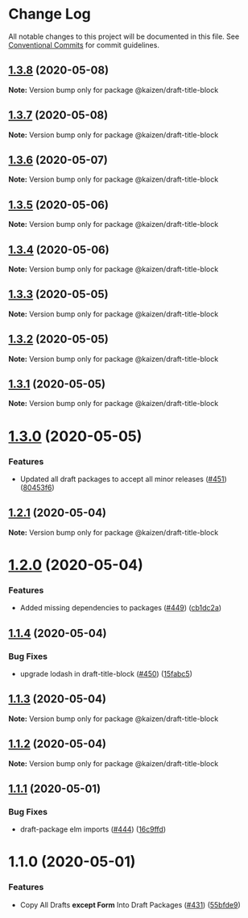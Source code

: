 # Change Log

All notable changes to this project will be documented in this file.
See [Conventional Commits](https://conventionalcommits.org) for commit guidelines.

## [1.3.8](https://github.com/cultureamp/kaizen-design-system/compare/@kaizen/draft-title-block@1.3.7...@kaizen/draft-title-block@1.3.8) (2020-05-08)

**Note:** Version bump only for package @kaizen/draft-title-block





## [1.3.7](https://github.com/cultureamp/kaizen-design-system/compare/@kaizen/draft-title-block@1.3.6...@kaizen/draft-title-block@1.3.7) (2020-05-08)

**Note:** Version bump only for package @kaizen/draft-title-block





## [1.3.6](https://github.com/cultureamp/kaizen-design-system/compare/@kaizen/draft-title-block@1.3.5...@kaizen/draft-title-block@1.3.6) (2020-05-07)

**Note:** Version bump only for package @kaizen/draft-title-block





## [1.3.5](https://github.com/cultureamp/kaizen-design-system/compare/@kaizen/draft-title-block@1.3.4...@kaizen/draft-title-block@1.3.5) (2020-05-06)

**Note:** Version bump only for package @kaizen/draft-title-block





## [1.3.4](https://github.com/cultureamp/kaizen-design-system/compare/@kaizen/draft-title-block@1.3.3...@kaizen/draft-title-block@1.3.4) (2020-05-06)

**Note:** Version bump only for package @kaizen/draft-title-block





## [1.3.3](https://github.com/cultureamp/kaizen-design-system/compare/@kaizen/draft-title-block@1.3.2...@kaizen/draft-title-block@1.3.3) (2020-05-05)

**Note:** Version bump only for package @kaizen/draft-title-block





## [1.3.2](https://github.com/cultureamp/kaizen-design-system/compare/@kaizen/draft-title-block@1.3.1...@kaizen/draft-title-block@1.3.2) (2020-05-05)

**Note:** Version bump only for package @kaizen/draft-title-block





## [1.3.1](https://github.com/cultureamp/kaizen-design-system/compare/@kaizen/draft-title-block@1.3.0...@kaizen/draft-title-block@1.3.1) (2020-05-05)

**Note:** Version bump only for package @kaizen/draft-title-block





# [1.3.0](https://github.com/cultureamp/kaizen-design-system/compare/@kaizen/draft-title-block@1.2.1...@kaizen/draft-title-block@1.3.0) (2020-05-05)


### Features

* Updated all draft packages to accept all minor releases ([#451](https://github.com/cultureamp/kaizen-design-system/issues/451)) ([80453f6](https://github.com/cultureamp/kaizen-design-system/commit/80453f6c04300dcef61c14e39200ce154863eb0d))





## [1.2.1](https://github.com/cultureamp/kaizen-design-system/compare/@kaizen/draft-title-block@1.2.0...@kaizen/draft-title-block@1.2.1) (2020-05-04)

**Note:** Version bump only for package @kaizen/draft-title-block





# [1.2.0](https://github.com/cultureamp/kaizen-design-system/compare/@kaizen/draft-title-block@1.1.4...@kaizen/draft-title-block@1.2.0) (2020-05-04)


### Features

* Added missing dependencies to packages  ([#449](https://github.com/cultureamp/kaizen-design-system/issues/449)) ([cb1dc2a](https://github.com/cultureamp/kaizen-design-system/commit/cb1dc2aead68e591cc21c665fb25c1817633c4d7))





## [1.1.4](https://github.com/cultureamp/kaizen-design-system/compare/@kaizen/draft-title-block@1.1.3...@kaizen/draft-title-block@1.1.4) (2020-05-04)


### Bug Fixes

* upgrade lodash in draft-title-block ([#450](https://github.com/cultureamp/kaizen-design-system/issues/450)) ([15fabc5](https://github.com/cultureamp/kaizen-design-system/commit/15fabc5ab03bfdfeaff7b8841531c2747fac1caa))





## [1.1.3](https://github.com/cultureamp/kaizen-design-system/compare/@kaizen/draft-title-block@1.1.2...@kaizen/draft-title-block@1.1.3) (2020-05-04)

**Note:** Version bump only for package @kaizen/draft-title-block





## [1.1.2](https://github.com/cultureamp/kaizen-design-system/compare/@kaizen/draft-title-block@1.1.1...@kaizen/draft-title-block@1.1.2) (2020-05-04)

**Note:** Version bump only for package @kaizen/draft-title-block





## [1.1.1](https://github.com/cultureamp/kaizen-design-system/compare/@kaizen/draft-title-block@1.1.0...@kaizen/draft-title-block@1.1.1) (2020-05-01)


### Bug Fixes

* draft-package elm imports ([#444](https://github.com/cultureamp/kaizen-design-system/issues/444)) ([16c9ffd](https://github.com/cultureamp/kaizen-design-system/commit/16c9ffde3ecd6d4f361fb2ab40bf4452a77b0e8a))





# 1.1.0 (2020-05-01)


### Features

* Copy All Drafts **except Form** Into Draft Packages ([#431](https://github.com/cultureamp/kaizen-design-system/issues/431)) ([55bfde9](https://github.com/cultureamp/kaizen-design-system/commit/55bfde98611d2c4070d26ba082e478f96ddca1fd))
